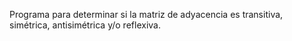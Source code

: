 Programa para determinar si la matriz de adyacencia es transitiva, simétrica, antisimétrica y/o reflexiva.
